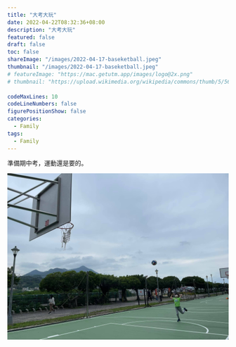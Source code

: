 ```yaml
---
title: "大考大玩"
date: 2022-04-22T08:32:36+08:00
description: "大考大玩"
featured: false
draft: false
toc: false
shareImage: "/images/2022-04-17-baseketball.jpeg"
thumbnail: "/images/2022-04-17-baseketball.jpeg"
# featureImage: "https://mac.getutm.app/images/logo@2x.png"
# thumbnail: "https://upload.wikimedia.org/wikipedia/commons/thumb/5/56/UTM_Logo.png/440px-UTM_Logo.png"

codeMaxLines: 10
codeLineNumbers: false
figurePositionShow: false
categories:
  - Family
tags:
  - Family
---
```


準備期中考，運動還是要的。
<!--more-->

![](/images/2022-04-17-baseketball.jpeg)




